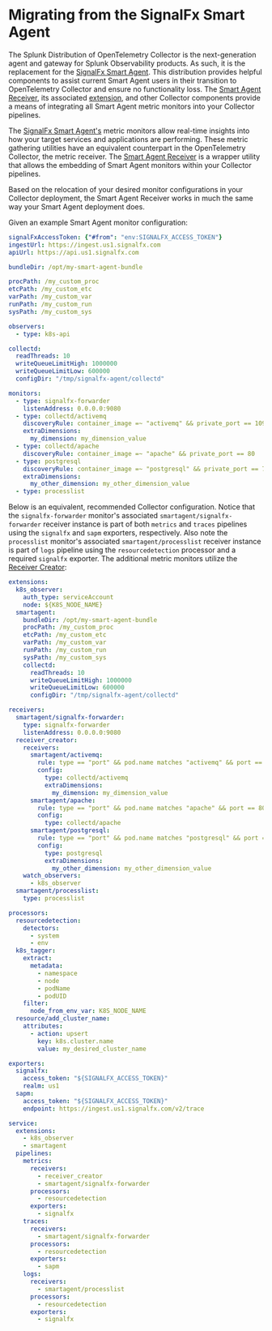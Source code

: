 # Migrating from the SignalFx Smart Agent

The Splunk Distribution of OpenTelemetry Collector is the next-generation agent
and gateway for Splunk Observability products. As such, it is the replacement
for the [SignalFx Smart Agent](https://github.com/signalfx/signalfx-agent).
This distribution provides helpful components to assist current Smart Agent
users in their transition to OpenTelemetry Collector and ensure no functionality
loss.  The [Smart Agent
Receiver](../internal/receiver/smartagentreceiver/README.md), its associated
[extension](../internal/extension/smartagentextension/README.md), and other
Collector components provide a means of integrating all Smart Agent metric
monitors into your Collector pipelines.

The [SignalFx Smart Agent's](https://github.com/signalfx/signalfx-agent/blob/main/README.md)
metric monitors allow real-time insights into how your target services and
applications are performing.  These metric gathering utilities have an
equivalent counterpart in the OpenTelemetry Collector, the metric receiver.
The [Smart Agent Receiver](../internal/receiver/smartagentreceiver/README.md)
is a wrapper utility that allows the embedding of Smart Agent monitors within
your Collector pipelines.

Based on the relocation of your desired monitor configurations in your Collector
deployment, the Smart Agent Receiver works in much the same way your Smart Agent
deployment does.

Given an example Smart Agent monitor configuration:

```yaml
signalFxAccessToken: {"#from": "env:SIGNALFX_ACCESS_TOKEN"}
ingestUrl: https://ingest.us1.signalfx.com
apiUrl: https://api.us1.signalfx.com

bundleDir: /opt/my-smart-agent-bundle

procPath: /my_custom_proc
etcPath: /my_custom_etc
varPath: /my_custom_var
runPath: /my_custom_run
sysPath: /my_custom_sys

observers:
  - type: k8s-api

collectd:
  readThreads: 10
  writeQueueLimitHigh: 1000000
  writeQueueLimitLow: 600000
  configDir: "/tmp/signalfx-agent/collectd"

monitors:
  - type: signalfx-forwarder
    listenAddress: 0.0.0.0:9080
  - type: collectd/activemq
    discoveryRule: container_image =~ "activemq" && private_port == 1099
    extraDimensions:
      my_dimension: my_dimension_value
  - type: collectd/apache
    discoveryRule: container_image =~ "apache" && private_port == 80
  - type: postgresql
    discoveryRule: container_image =~ "postgresql" && private_port == 7199
    extraDimensions:
      my_other_dimension: my_other_dimension_value
  - type: processlist
```

Below is an equivalent, recommended Collector configuration.  Notice that the
`signalfx-forwarder` monitor's associated `smartagent/signalfx-forwarder` receiver instance
is part of both `metrics` and `traces` pipelines using the `signalfx` and `sapm` exporters,
respectively. Also note the `processlist` monitor's associated `smartagent/processlist` receiver
instance is part of `logs` pipeline using the `resourcedetection` processor and a required `signalfx` exporter.
The additional metric monitors utilize the
[Receiver Creator](https://github.com/open-telemetry/opentelemetry-collector-contrib/blob/main/receiver/receivercreator/README.md):

```yaml
extensions:
  k8s_observer:
    auth_type: serviceAccount
    node: ${K8S_NODE_NAME}
  smartagent:
    bundleDir: /opt/my-smart-agent-bundle
    procPath: /my_custom_proc
    etcPath: /my_custom_etc
    varPath: /my_custom_var
    runPath: /my_custom_run
    sysPath: /my_custom_sys
    collectd:
      readThreads: 10
      writeQueueLimitHigh: 1000000
      writeQueueLimitLow: 600000
      configDir: "/tmp/signalfx-agent/collectd"

receivers:
  smartagent/signalfx-forwarder:
    type: signalfx-forwarder
    listenAddress: 0.0.0.0:9080
  receiver_creator:
    receivers:
      smartagent/activemq:
        rule: type == "port" && pod.name matches "activemq" && port == 1099
        config:
          type: collectd/activemq
          extraDimensions:
            my_dimension: my_dimension_value
      smartagent/apache:
        rule: type == "port" && pod.name matches "apache" && port == 80
        config:
          type: collectd/apache
      smartagent/postgresql:
        rule: type == "port" && pod.name matches "postgresql" && port == 7199
        config:
          type: postgresql
          extraDimensions:
            my_other_dimension: my_other_dimension_value
    watch_observers:
      - k8s_observer
  smartagent/processlist:
    type: processlist

processors:
  resourcedetection:
    detectors:
      - system
      - env
  k8s_tagger:
    extract:
      metadata:
        - namespace
        - node
        - podName
        - podUID
    filter:
      node_from_env_var: K8S_NODE_NAME
  resource/add_cluster_name:
    attributes:
      - action: upsert
        key: k8s.cluster.name
        value: my_desired_cluster_name

exporters:
  signalfx:
    access_token: "${SIGNALFX_ACCESS_TOKEN}"
    realm: us1
  sapm:
    access_token: "${SIGNALFX_ACCESS_TOKEN}"
    endpoint: https://ingest.us1.signalfx.com/v2/trace

service:
  extensions:
    - k8s_observer
    - smartagent
  pipelines:
    metrics:
      receivers:
        - receiver_creator
        - smartagent/signalfx-forwarder
      processors:
        - resourcedetection
      exporters:
        - signalfx
    traces:
      receivers:
        - smartagent/signalfx-forwarder
      processors:
        - resourcedetection
      exporters:
        - sapm
    logs:
      receivers:
        - smartagent/processlist
      processors:
        - resourcedetection
      exporters:
        - signalfx
```
